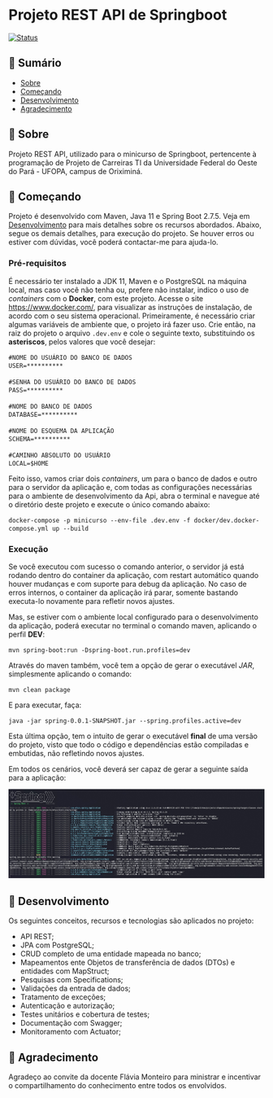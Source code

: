 # Projeto REST API de Springboot
[![Status](https://img.shields.io/badge/Status-Em%20Desenvolvimento-green)]()

## 📝 Sumário

- [Sobre](#about)
- [Começando](#started)
- [Desenvolvimento](#development)
- [Agradecimento](#thanks)

## 🧐 Sobre <a name = "about"></a>

Projeto REST API, utilizado para o minicurso de Springboot, pertencente à programação de Projeto de Carreiras TI da Universidade Federal do Oeste do Pará - UFOPA, campus de Oriximiná.

## 🚀 Começando <a name = "started"></a>

Projeto é desenvolvido com Maven, Java 11 e Spring Boot 2.7.5. Veja em [Desenvolvimento](#development) para mais detalhes sobre os recursos abordados.
Abaixo, segue os demais detalhes, para execução do projeto. Se houver erros ou estiver com dúvidas, você poderá contactar-me para ajuda-lo. 

### Pré-requisitos

É necessário ter instalado a JDK 11, Maven e o PostgreSQL na máquina local,
mas caso você não tenha ou, prefere não instalar, indico o uso de _containers_ com o **Docker**, com este projeto.
Acesse o site https://www.docker.com/, para visualizar as instruções de instalação, de acordo com o seu sistema operacional.
Primeiramente, é necessário criar algumas variáveis de ambiente que, o projeto irá fazer uso. Crie então, na raiz do projeto o arquivo ```.dev.env``` e cole o seguinte texto, substituindo os **asteriscos**, pelos valores que você desejar:
```
#NOME DO USUÁRIO DO BANCO DE DADOS
USER=**********

#SENHA DO USUÁRIO DO BANCO DE DADOS
PASS=**********

#NOME DO BANCO DE DADOS
DATABASE=**********

#NOME DO ESQUEMA DA APLICAÇÃO
SCHEMA=**********

#CAMINHO ABSOLUTO DO USUÁRIO
LOCAL=$HOME
```
Feito isso, vamos criar dois _containers_, um para o banco de dados e outro para o servidor da aplicação e, com todas as configurações necessárias para o ambiente de desenvolvimento da Api, abra o terminal e navegue até o diretório deste projeto e execute o único comando abaixo:
```
docker-compose -p minicurso --env-file .dev.env -f docker/dev.docker-compose.yml up --build
```

### Execução

Se você executou com sucesso o comando anterior, o servidor já está rodando dentro do container da aplicação, com restart automático quando houver mudanças e com suporte para debug da aplicação. No caso de erros internos, o container da aplicação irá parar, somente bastando executa-lo novamente para refletir novos ajustes.

Mas, se estiver com o ambiente local configurado para o desenvolvimento da aplicação, poderá executar no terminal o comando maven, aplicando o perfil **DEV**:
```
mvn spring-boot:run -Dspring-boot.run.profiles=dev
```
Através do maven também, você tem a opção de gerar o executável _JAR_, simplesmente aplicando o comando:
```
mvn clean package
```
E para executar, faça:
```
java -jar spring-0.0.1-SNAPSHOT.jar --spring.profiles.active=dev
```
Esta última opção, tem o intuito de gerar o executável **final** de uma versão do projeto, visto que todo o código e dependências estão compiladas e embutidas, não refletindo novos ajustes.  

Em todos os cenários, você deverá ser capaz de gerar a seguinte saída para a aplicação:

![spring](spring.jpg)

## 🔧 Desenvolvimento <a name = "development"></a>

Os seguintes conceitos, recursos e tecnologias são aplicados no projeto:

- API REST;
- JPA com PostgreSQL;
- CRUD completo de uma entidade mapeada no banco;
- Mapeamentos ente Objetos de transferência de dados (DTOs) e entidades com MapStruct;
- Pesquisas com Specifications;
- Validações da entrada de dados;
- Tratamento de exceções;
- Autenticação e autorização;
- Testes unitários e cobertura de testes;
- Documentação com Swagger;
- Monitoramento com Actuator;

## 🎉 Agradecimento <a name = "thanks"></a>
Agradeço ao convite da docente Flávia Monteiro para ministrar e incentivar o compartilhamento do conhecimento entre todos os envolvidos.